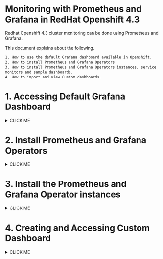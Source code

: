 # Monitoring with Prometheus and Grafana in RedHat Openshift 4.3

Redhat Openshift 4.3 cluster monitoring can be done using Prometheus and Grafana.

This document explains about the following.

```
1. How to use the default Grafana dashboard available in Openshift.
2. How to install Prometheus and Grafana Operators
3. How to install Prometheus and Grafana Operators instances, service monitors and sample dashboards.
4. How to import and view Custom dashboards. 
```


# 1. Accessing Default Grafana Dashboard

<details><summary>CLICK ME</summary>

By default Prometheus and Grafana operators are pre-installed in Openshift and populated with default dashboards. They are installed in openshift-monitoring namespace.

They are readonly and can’t be modified.

The  dashboards can be accessed as below.

#### 1. Open Grafana Dashboard

Choose the `Monitoring > Dashboards` menu.

<img src="images/01-System-Grafana-1.png" width="256" title="Issue" bordercolor=green>

#### 2. Open Home Dashboard page

Choose the `Manage` menu.

<img src="images/01-System-Grafana-2-manage.png" width="656" title="Issue" bordercolor=green>

#### 3. Choose the Dashboard

Choose any one of the available dashboards.

<img src="images/01-System-Grafana-3-list.png" width="656" title="Issue" bordercolor=green>

#### 4. Graphs

See the different graphs available.

<img src="images/01-System-Grafana-4-Graph1.png" width="656" title="Issue" bordercolor=green>

<img src="images/01-System-Grafana-5-Graph2.png" width="656" title="Issue" bordercolor=green>

<img src="images/01-System-Grafana-6-Graph3.png" width="656" title="Issue" bordercolor=green>

</details>


# 2. Install Prometheus and Grafana Operators

<details><summary>CLICK ME</summary>

As the default dashboards can't be modified, to make custom dashboards, it is required to install Prometheus and Grafana Operators in another namespace. 

The steps are as given below

## Install Prometheus Operators
<details><summary>CLICK ME</summary>
1. Run the below command to create a namespace

```
oc new-project dev-gan-ns
```

2. Click on the menu `Operators > Operator Hub` menu.

3. Enter `Prom` in the text box.

4. Click on `Prometheus Operator` 

<img src="images/02-install-prometheus-operator-1.png" width="656" title="Issue" bordercolor=green>

5. Click on `Install` 

<img src="images/02-install-prometheus-operator-2.png" width="656" title="Issue" bordercolor=green>

6. Make sure that the namespace is correct and click on  `Subscribe` 

<img src="images/02-install-prometheus-operator-3.png" width="656" title="Issue" bordercolor=green>

7. Operator installed successfully.

<img src="images/02-install-prometheus-operator-4.png" width="656" title="Issue" bordercolor=green>
</details>

## Install Grafana Operators
<details><summary>CLICK ME</summary>
1. Click on the menu `Operators > Operator Hub` menu.

2. Enter `Gra` in the text box.

3. Click on `Grafana Operator` 

<img src="images/03-install-grafana-operator-1.png" width="656" title="Issue" bordercolor=green>

4. Click on `Install` 

<img src="images/03-install-grafana-operator-2.png" width="656" title="Issue" bordercolor=green>

5. Make sure that the namespace is correct and click on  `Subscribe` 

<img src="images/03-install-grafana-operator-3.png" width="656" title="Issue" bordercolor=green>

6. Operator installed successfully.

<img src="images/03-install-grafana-operator-4.png" width="656" title="Issue" bordercolor=green>
</details>
</details>

# 3. Install the Prometheus and Grafana Operator instances

<details><summary>CLICK ME</summary>

After installing Prometheus and Grafana Operator it is required to install Operator instances as given below.

1. Download this repo from GIT

2. Goto the folder `prometheus-grafana-openshift-430/scripts/install` in command line.

3. Run the below command.

```
sh 01-install.sh
```

The scripts will install and create the below things

```
    1. Sample applications

    2. Prometheus Instance
    3. Prometheus Service Monitor
    4. Prometheus Route

    5. Grafana Operator instances
    6. Grafana Datasource
    7. Grafana Sample Dashboard
    8. Grafana Route
```

4. Verify the routes are created for Prometheus and Grafana dashboards.

<img src="images/04-operator-routes.png" width="656" title="Issue" bordercolor=green>



</details>


# 4. Creating and Accessing Custom Dashboard

<details><summary>CLICK ME</summary>

Using the created Prometheus and Grafana operator instances, new dashboards can be created and accessed.

## 1. Accessing Prometheus Dashboard
<details><summary>CLICK ME</summary>
Prometheus will comes with a very simple dashboard.

1. Goto the Route screen in the web console .

<img src="images/04-operator-routes.png" width="656" title="Issue" bordercolor=green>

2. Click on the Prometheus route link. 

It will take you to Prometheus web console.

3. Choose the any of the query param that you are interested and click on `execute`.

<img src="images/06-Custom-Prometheus-1.png" width="656" title="Issue" bordercolor=green>

4. You can see the output like this.

<img src="images/06-Custom-Prometheus-2.png" width="656" title="Issue" bordercolor=green>

5. Prometheus Targets.

The targets in which prometheus is scraping the data can be seen here. 

<img src="images/08-Prometheus-Targets-1.png" width="656" title="Issue" bordercolor=green>
<img src="images/08-Prometheus-Targets-2.png" width="656" title="Issue" bordercolor=green>

</details>

## 2. Accessing Grafana Dashboard

<details><summary>CLICK ME</summary>
1. Goto the `Routes` screen in the web console .

<img src="images/04-operator-routes.png" width="656" title="Issue" bordercolor=green>

2. Click on the Grafana route link. 

It takes to Grafana web console.

### Sample Dashboard

1. Choose the `manage` menu.

<img src="images/05-Custom-Grafana-1-home.png" width="656" title="Issue" bordercolor=green>

2. It will show the dashboard home page.

The installed `Sample Dashboard` should be displayed there.

<img src="images/05-Custom-Grafana-2-home.png" width="656" title="Issue" bordercolor=green>

3. Click on the `Sample Dashboard` to see the sample dashboard that was created as part of the installation.

<img src="images/05-Custom-Grafana-3-home.png" width="656" title="Issue" bordercolor=green>

### Datasource

1. Choose the `Configuration > Datasource` menu to open the Datasource home page.

It will show the dashboard configuration page.

<img src="images/05-Custom-Grafana-3-datasource.png" width="256" title="Issue" bordercolor=green>

2. It will show the dashboard configuration page. Click the datasource.

<img src="images/05-Custom-Grafana-4-datasource.png" width="656" title="Issue" bordercolor=green>

3. It shows the datasurce details page.

You can modify datasource parameters for prometheus.

You can click on `Save & Test`, to check whether this grafana is able to connect to Prometheus (a datasource).

<img src="images/05-Custom-Grafana-5-datasource-test.png" width="656" title="Issue" bordercolor=green>
</details>

## 3. Importing pre-created Grafana Dashboard

<details><summary>CLICK ME</summary>
The pre-created Grafana dashboard can be imported to the grafana to install ready made dashboard.

Some of the pre-created dashboards are available in the below links.

```
Spring Boot 2.1 Statistics
https://grafana.com/grafana/dashboards/10280

K8s Cluster Summary
https://grafana.com/grafana/dashboards/8685

Openshift/K8 Cluster Overview
https://grafana.com/grafana/dashboards/3870

K8 Cluster Detail Dashboard
https://grafana.com/grafana/dashboards/10856
```

1. Click on `Create > Import` menu

<img src="images/07-Grafana-Import-1.png" width="256" title="Issue" bordercolor=green>

2. Enter the pre-created dashboard id `10280` in the text box.

```
Spring Boot 2.1 Statistics
https://grafana.com/grafana/dashboards/10280
```

<img src="images/07-Grafana-Import-2.png" width="656" title="Issue" bordercolor=green>

3. Choose the datasource of the dashboard as Prometheus in the list box. Then click on the import.

<img src="images/07-Grafana-Import-3.png" width="656" title="Issue" bordercolor=green>

4. The imported dashboard would be like this.

<img src="images/07-Grafana-Import-4-graph.png" width="656" title="Issue" bordercolor=green>

<img src="images/07-Grafana-Import-5-graph.png" width="656" title="Issue" bordercolor=green>
</details>
</details>

